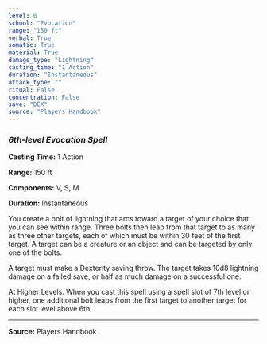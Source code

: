 ```yaml
---
level: 6
school: "Evocation"
range: "150 ft"
verbal: True
somatic: True
material: True
damage_type: "Lightning"
casting_time: "1 Action"
duration: "Instantaneous"
attack_type: ""
ritual: False
concentration: False
save: "DEX"
source: "Players Handbook"
---
```


### *6th-level Evocation Spell*

**Casting Time:** 1 Action

**Range:** 150 ft

**Components:** V, S, M

**Duration:** Instantaneous

You create a bolt of lightning that arcs toward a target of your choice that you can see within range. Three bolts then leap from that target to as many as three other targets, each of which must be within 30 feet of the first target. A target can be a creature or an object and can be targeted by only one of the bolts.
 
 A target must make a Dexterity saving throw. The target takes 10d8 lightning damage on a failed save, or half as much damage on a successful one.
 
 At Higher Levels. When you cast this spell using a spell slot of 7th level or higher, one additional bolt leaps from the first target to another target for each slot level above 6th.

---
**Source:** Players Handbook
